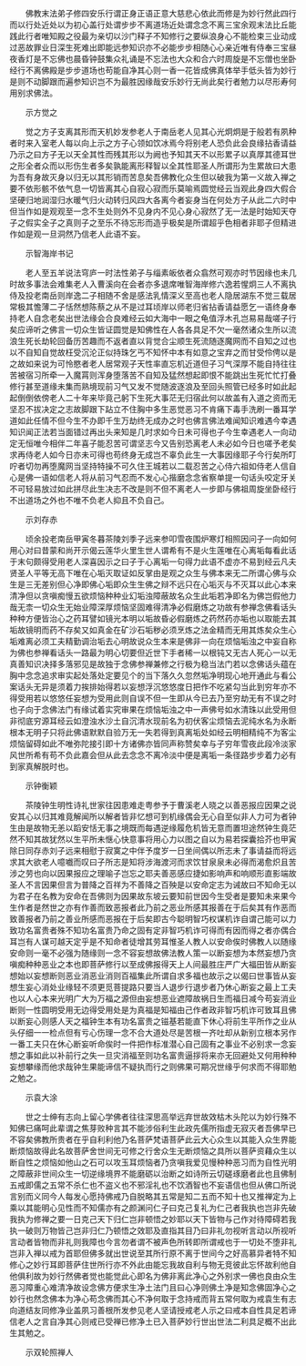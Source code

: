 <!-- { "loadSidebar": true } -->
　　佛教末法弟子修四安乐行谓正身正语正意大慈悲心依此而修是为妙行然此四行而以行处近处以为初心盖行处谓步步不离道场近处谓念念不离三宝余观末法比丘能践此行者唯知殿之役最为亲切以沙门释子不知修行之要纵浪身心不能检束三业动成过恶故罪业日深生死难出即能远参知识亦不必能步步相随心心亲近唯有侍奉三宝昼夜香灯是不忘佛也晨昏钟鼓集众礼诵是不忘法也大众和合六时周旋是不忘僧也坐卧经行不离佛殿是步步道场也苟能自净其心则一香一花皆成佛真体举手低头皆为妙行是则不动脚跟而遍参知识岂不为最胜因缘哉安乐妙行无尚此矣行者勉力以尽形寿何用别求佛法。

　　示方觉之

　　觉之方子支离其形而天机妙发参老人于南岳老人见其心光炯炯是于般若有夙种者时来入室老人每以向上示之方子心领如饮冰焉今将别老人恐负此会良缘拈香请益乃示之曰方子无以天全其性而残其形以为阙也予知其天不以形累子以真厚其德耳世之形全者众而以形伤生者多矣孰能离形释智以全其性耶圣人所谓形为生累故曰大患为吾有身故灭身以归无以其形销而苦息矣吾佛教化众生但以破我为第一义故入禅之要不依形骸不依气息一切皆离其心自寂心寂而乐莫喻焉圆觉经云当观此身四大假合坚硬归地润湿归水暖气归火动转归风四大各离今者妄身当在何处方子从此二六时中但当作如是观观至一念不生处则外不见身内不见心身心寂然了无一法是时始知天夺子之假实全子之真则子之至乐不待忘形而造乎极矣是所谓超乎色相者非耶子但精进作如是观一旦洞然乃信老人此语不妄。

　　示智海岸书记

　　老人至五羊说法穹庐一时法性弟子与缁素皈依者众翕然可观亦时节因缘也未几时故多事法会难集老人入曹溪向在会者亦多退席唯智海岸修六逸若惺炯三人不离执侍及投老南岳则岸逸二子相随不舍是感法乳情深义至高也老人隐居湖东不觉三载居常极其憺薄二子恬然想陈蔡之从不是过耳顷岸以师老归省拈香请益愿乞一语终身奉持老人自念老矣出世法缘会合良难经云如大海中一眼之龟值浮木孔岂易易哉嗟子行矣应谛听之佛言一切众生皆证圆觉是知佛性在人各各具足不欠一毫然诸众生所以流浪生死长劫轮回备历苦趣而不返者直以背觉合尘顺生死流随逐魔网而不自知之过也以不自知自觉故枉受沉沦正似持珠乞丐不知怀中本有如意之宝弃之而甘受伶俜以是之故如来说为可怜愍者老人居常观子天性率直忘机近道但子习气深厚不能自持往往苦被宿习所牵一入魔罥则浑身堕落苦不自知及猛然想起即恨不能跳出生死忙忙打叠修行甚至道缘未集而熟境现前习气又发不觉随波逐浪及至回头照管已经多时如此起起倒倒依傍老人二十年来毕竟己躬下生死大事茫无归宿此何以故盖有入道之资而无坚忍不拔决定之志故脚跟下跕立不住胸中多生恶觉恶习不肯痛下毒手洗刷一番耳学道如此任情不但今生不办即千生万劫终无成办之时也佛言佛法难闻知识难遇今幸遇知识闻正法若当面错过再出头来知是几时求如今日未可得也子今生幸遇老人一向动定无恒唯今相伴二年喜子能忍苦可谓坚志今又告别恐离老人未必如今日也嗟予老矣求再侍老人如今日亦未可得也苟终身无成岂不辜负此生一大事因缘耶子今行矣所叮咛者切勿再堕魔网当坚持特操不可久住王城若以二载忍苦之心侍六祖如侍老人信自心是佛一语如信老人将从前习气忍而不发心心揩磨念念省察单提一句话头咬定牙关不可轻易放过如此拼尽此生决志不改是则不但不离老人一步即与佛祖周旋坐卧经行不出道场之外也不唯不负老人抑且不负自己。

　　示刘存赤

　　顷余投老南岳甲寅冬暮茶陵刘季子远来参叩雪夜围炉寒灯相照因问子一向如何用心对曰昔蒙和尚开示偈云莲华火里生世人谓希有不是火生莲唯在心离垢每看此话于末句颇得受用老人深喜因示之曰子于心离垢一句得力此语不虚亦不易到经云凡夫贤圣人平等无高下唯在心垢灭取证如反掌由是观之众生与佛本来无二所谓心佛与众生是三无差别但心净即佛心垢即众生生佛之辩不远只在心垢灭与不灭耳以此心本来清净但以贪嗔痴慢五欲烦恼种种业幻垢浊障蔽故名众生此垢若净即名为佛岂假他力哉无柰一切众生无始业障深厚烦恼坚固难得清净必假磨炼之功故有参禅念佛看话头种种方便皆治心之药耳譬如镜光本明以垢故昏必假磨炼之药然药亦垢也以取能去其垢故镜明而药不存矣又如真金在矿沙石垢秽必须烹炼之法金精而无用其炼矣众生心垢难离必须工夫精勤调治垢去心明故说众生本来是佛非一向在烦恼垢浊之中妄自称为佛也参禅看话头一路最为明心切要但近世下手者稀一以根钝又无古人死心一以无真善知识决择多落邪见是故独于念佛参禅兼修之行极为稳当法门若以念佛话头蕴在胸中念念追求审实起处落处定要见个的当下落久久忽然垢净明现心地开通此与看公案话头无异是须着力挨排始得若以妄想浮沉悠悠度日把作不吃紧勾当此到穷年亦不得受用若以悠悠任妄想为受用此则自误不但一生即从今已去乃至穷劫无有不误之时也子向于念佛法门有缘试着实究审果在烦恼垢浊之中一声佛号如水清珠以此受用但非彻底穷源耳经云如澄浊水沙土自沉清水现前名为初伏客尘烦恼去泥纯水名为永断根本无明子只将此佛语默默自验万无一失若得到真离垢处如经云明相精纯不为客尘烦恼留碍如此不唯弥陀接引即十方诸佛亦皆同声称赞矣幸与子穷年雪夜此段冷淡家风世所希有苟不负此嘉会但从此去念念不离冷淡中便是离垢一条径路步步着力必有到家真解脱时也。

　　示钟衡颖

　　茶陵钟生明性诗礼世家往因患难走粤参予于曹溪老人晓之以善恶报应因果之说安其心以归其难竟解闻所以解者皆非忆想可到机缘偶会无心自至似非人力可为者钟生由是故物无恙以蹈安恬无事之境既而每遇逆缘履危机皆无意而置坦途然钟生竟茫然不知其故犹然以生平所未惬心快意事将用心力以图之自以为易若探囊拾芥也甲寅除日同存赤刘子远来相慰于寂寞之中伴予度岁一日坐间偶以所志未了事请益而将远求其大欲老人噫嚱而叹曰子所志是知将涉海渡河而求饮甘泉泉未必得而渴愈炽且苦　涉之劳也向以因果报应之理喻子岂忘之耶夫善恶感应捷如影响声和响顺形直影端故圣人不言因果但言为普降之百祥为不善降之百殃是以安命定志为诫故曰不知命无以为君子在名教为安命在吾佛则为因果故东坡云要知前世因今生受者是要知未来果今生作者是然世之亦有作善而致恶报者此乃前之恶业所感其报善在于后矣其有作恶而致善报者乃前之善业所感而恶报在于后矣即古今聪明智巧权谋机诈自谓己能可以力致功名富贵者殊不知功名富贵乃命之固有定非智巧机诈可得而有因而得之者亦偶合耳岂有人谋可越天定乎是不知命者徒增其劳耳惟圣人教人以安命俟时佛教人以随缘安命则一毫不必强为随缘则一念不容妄想故佛法教人策一以断妄想为本然妄想乃贪嗔痴种种恶业之本也即菩萨修行以至成佛报得天上人间最胜庄严广大福田皆从断妄想始以妄想断则恶业消恶业消则百福集此所谓自求多福也故示之以偈曰世事皆从妄想生妄心消处业缘轻不须更觅菩提路只要当人退步行退步者乃休心断妄之最上工夫也以人心本来光明广大为万福之源但由妄想恶业遮障故祸日生而福日减今苟妄消业断则一性圆明受用无边得受用处是为真福是知福由己作者政非智巧机诈可致耳且佛以断妄心则感人天之福钟生本有功名富贵之镃基若能直下休心将前生平所作之业从头仔细一一检点但有亏心伤理一念不合大道处尽是苦根一齐吐却从新别立根本另作一番工夫只在休心断妄听命俟时一件把作标准潜心自己固有之事业不必别求一念妄想之事如此以补前行之失一旦灾消福至则功名富贵逼拶将来亦无回避处又何用种种妄想攀缘而他求哉钟生果能谛信不疑执而行之则佛果可期况世缘乎何求而不得耶勉之勉之。

　　示袁大涂

　　世之士绅有志向上留心学佛者往往深思高举远弃世故效枯木头陀以为妙行殊不知佛已痛呵此辈谓之焦芽败种言其不能涉俗利生此政先儒所指虚无寂灭者吾佛早已不容矣佛教所贵者在乎自利利他乃名菩萨梵语菩萨此云大心众生以其能入众生界能断烦恼故得此名故菩萨舍世间无可修之行舍众生无断烦恼之具所以菩萨资藉众生以断自性之烦恼如他山之石可以攻玉耳烦恼者乃贪嗔我爱见慢种种恶习而为自性光明之障蔽非世间众生一切逆缘境界不能磨砺以治断之如诗所云切磋琢磨者此也且佛制五戒即儒之五常不杀仁也不盗义也不邪淫礼也不饮酒智也不妄语信也但从佛口所说言别而义同今人每发心愿持佛戒乃自脱略其五常是知二五而不知十也又推禅定为上乘以其能明心见性而不知儒亦有之颜渊问仁子曰克己复礼为仁己者我执也岂非先破我执为修禅之要一日克己天下归仁岂非顿悟之妙耶以天下皆物与己作对待障碍若我执一破则万物皆己岂非归仁乃顿悟之效耶及直指其目乃曰非礼勿视听言动以所视听言动者皆物而非礼则我障也今言勿者谓不被声色所转即所谓戒也于一切处不堕非礼岂非入禅以戒为首耶但佛多就出世说至其所行原不离于世间今之好高慕异者特不知修心之妙行耳即菩萨住世所行亦不外此由能忘我故自利与物无竞彼此忘怀故利他自他俱利故为妙行然佛者觉也能觉此心即名为佛非离此净心之外别求一佛也良由众生恶习障重心难清净故设念佛方便求生净土法门且曰心净则佛土净是知念佛固净心之妙行也然念佛本为净心苟念佛而其心不净何取于念持戒而背五常何取为戒袁生有志向道结友同修净业盖夙习善根所发参见老人坚请授戒老人示之曰戒本自性具足若谛信老人之言自净其心则戒已受禅已修净土已入菩萨妙行世出世法二利具足概不出此生其勉之。

　　示双轮照禅人

